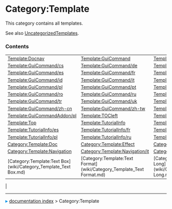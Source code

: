 # Category:Template
This category contains all templates.

See also [UncategorizedTemplates](Special_UncategorizedTemplates.md).

### Contents

|     |     |     |
| --- | --- | --- |
| [Template:Docnav](wiki/Template_Docnav.md) | [Template:GuiCommand](wiki/Template_GuiCommand.md) | [Template:GuiCommand/bg](wiki/Template_GuiCommand/bg.md) |
| [Template:GuiCommand/cs](wiki/Template_GuiCommand/cs.md) | [Template:GuiCommand/de](wiki/Template_GuiCommand/de.md) | [Template:GuiCommand/en](wiki/Template_GuiCommand/en.md) |
| [Template:GuiCommand/es](wiki/Template_GuiCommand/es.md) | [Template:GuiCommand/fr](wiki/Template_GuiCommand/fr.md) | [Template:GuiCommand/hr](wiki/Template_GuiCommand/hr.md) |
| [Template:GuiCommand/id](wiki/Template_GuiCommand/id.md) | [Template:GuiCommand/it](wiki/Template_GuiCommand/it.md) | [Template:GuiCommand/ko](wiki/Template_GuiCommand/ko.md) |
| [Template:GuiCommand/pl](wiki/Template_GuiCommand/pl.md) | [Template:GuiCommand/pt](wiki/Template_GuiCommand/pt.md) | [Template:GuiCommand/pt-br](wiki/Template_GuiCommand/pt-br.md) |
| [Template:GuiCommand/ro](wiki/Template_GuiCommand/ro.md) | [Template:GuiCommand/ru](wiki/Template_GuiCommand/ru.md) | [Template:GuiCommand/sv](wiki/Template_GuiCommand/sv.md) |
| [Template:GuiCommand/tr](wiki/Template_GuiCommand/tr.md) | [Template:GuiCommand/uk](wiki/Template_GuiCommand/uk.md) | [Template:GuiCommand/zh](wiki/Template_GuiCommand/zh.md) |
| [Template:GuiCommand/zh-cn](wiki/Template_GuiCommand/zh-cn.md) | [Template:GuiCommand/zh-tw](wiki/Template_GuiCommand/zh-tw.md) | [Template:GuiCommandAddon](wiki/Template_GuiCommandAddon.md) |
| [Template:GuiCommandAddon/pl](wiki/Template_GuiCommandAddon/pl.md) | [Template:TOCleft](wiki/Template_TOCleft.md) | [Template:TOCright](wiki/Template_TOCright.md) |
| [Template:Top](wiki/Template_Top.md) | [Template:TutorialInfo](wiki/Template_TutorialInfo.md) | [Template:TutorialInfo/de](wiki/Template_TutorialInfo/de.md) |
| [Template:TutorialInfo/es](wiki/Template_TutorialInfo/es.md) | [Template:TutorialInfo/fr](wiki/Template_TutorialInfo/fr.md) | [Template:TutorialInfo/it](wiki/Template_TutorialInfo/it.md) |
| [Template:TutorialInfo/pl](wiki/Template_TutorialInfo/pl.md) | [Template:TutorialInfo/ru](wiki/Template_TutorialInfo/ru.md) | [Template:TutorialInfo/tr](wiki/Template_TutorialInfo/tr.md) |
| [Category:Template:Doc](wiki/Category_Template_Doc.md) | [Category:Template:Effect](wiki/Category_Template_Effect.md) | [Category:Template:Image](wiki/Category_Template_Image.md) |
| [Category:Template:Navigation](wiki/Category_Template_Navigation.md) | [Category:Template:Navigation/it](wiki/Category_Template_Navigation/it.md) | [Category:Template:Text](wiki/Category_Template_Text.md) |
| [Category:Template:Text Box](wiki/Category_Template_Text Box.md) | [Category:Template:Text Format](wiki/Category_Template_Text Format.md) | [Category:Template:Text Long](wiki/Category_Template_Text Long.md) |
|



---
![](images/Right_arrow.png) [documentation index](../README.md) > Category:Template
